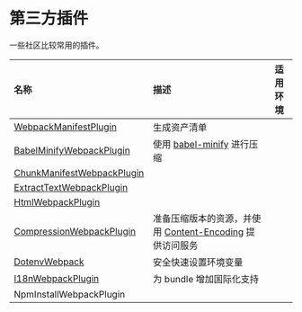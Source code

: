 # 第三方插件

一些社区比较常用的插件。

| 名称 | 描述 | 适用环境 |
| :--- | :--- | :---: |
| [WebpackManifestPlugin](/Plugins/third-party/WebpackManifestPlugin.md) | 生成资产清单 |  |
| [BabelMinifyWebpackPlugin](/Plugins/third-party/BabelMinifyWebpackPlugin.md) | 使用 [babel-minify](https://github.com/babel/minify) 进行压缩 |  |
| [ChunkManifestWebpackPlugin](/Plugins/third-party/ChunkManifestWebpackPlugin.md) |  |  |
| [ExtractTextWebpackPlugin](/Plugins/third-party/ExtractTextWebpackPlugin.md) |  |  |
| [HtmlWebpackPlugin](/Plugins/third-party/HtmlWebpackPlugin.md) |  |  |
| [CompressionWebpackPlugin](/Plugins/third-party/CompressionWebpackPlugin.md) | 准备压缩版本的资源，并使用 [Content-Encoding](https://developer.mozilla.org/zh-CN/docs/Web/HTTP/Headers/Content-Encoding) 提供访问服务 |  |
| [DotenvWebpack](/Plugins/third-party/DotenvWebpack.md) | 安全快速设置环境变量 |  |
| [I18nWebpackPlugin](/Plugins/third-party/I18nWebpackPlugin.md) | 为 bundle 增加国际化支持 |  |
| NpmInstallWebpackPlugin |  |  |



